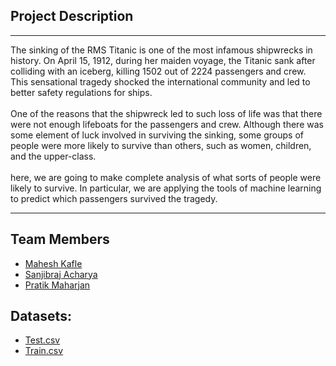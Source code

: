 ## Project Description
***
The sinking of the RMS Titanic is one of the most infamous shipwrecks in history.  On April 15, 1912, during her maiden voyage, the Titanic sank after colliding with an iceberg, killing 1502 out of 2224 passengers and crew. This sensational tragedy shocked the international community and led to better safety regulations for ships. <br><br>
One of the reasons that the shipwreck led to such loss of life was that there were not enough lifeboats for the passengers and crew. Although there was some element of luck involved in surviving the sinking, some groups of people were more likely to survive than others, such as women, children, and the upper-class. <br><br>
here, we are going to make complete analysis of what sorts of people were likely to survive. In particular, we are applying the tools of machine learning to predict which passengers survived the tragedy.

------

## Team Members
* [Mahesh Kafle](https://github.com/kafleDarkhorse)
* [Sanjibraj Acharya](https://github.com/rajsanjib)
* [Pratik Maharjan](https://github.com/pratikmhrzn)

## Datasets:
* [Test.csv](https://github.com/kafleDarkhorse/Dietanic-Predicting-the-Survivors-of-Titanic/blob/master/input/test.csv)
* [Train.csv](https://github.com/kafleDarkhorse/Dietanic-Predicting-the-Survivors-of-Titanic/blob/master/input/train.csv)
